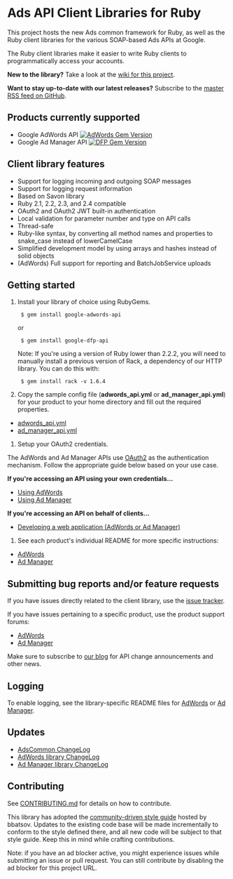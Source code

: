# Ads API Client Libraries for Ruby

This project hosts the new Ads common framework for Ruby, as well as the Ruby
client libraries for the various SOAP-based Ads APIs at Google.

The Ruby client libraries make it easier to write Ruby clients to
programmatically access your accounts.

**New to the library?** Take a look at the [wiki for this project](https://github.com/googleads/google-api-ads-ruby/wiki).

**Want to stay up-to-date with our latest releases?** Subscribe to the
[master RSS feed on GitHub](https://github.com/googleads/google-api-ads-ruby/commits/master.atom).

## Products currently supported

 - Google AdWords API [![AdWords Gem Version](https://badge.fury.io/rb/google-adwords-api.svg)](https://badge.fury.io/rb/google-adwords-api)
 - Google Ad Manager API [![DFP Gem Version](https://badge.fury.io/rb/google-dfp-api.svg)](https://badge.fury.io/rb/google-dfp-api)

## Client library features

 - Support for logging incoming and outgoing SOAP messages
 - Support for logging request information
 - Based on Savon library
 - Ruby 2.1, 2.2, 2.3, and 2.4 compatible
 - OAuth2 and OAuth2 JWT built-in authentication
 - Local validation for parameter number and type on API calls
 - Thread-safe
 - Ruby-like syntax, by converting all method names and properties to
   snake\_case instead of lowerCamelCase
 - Simplified development model by using arrays and hashes instead of solid
   objects
 - (AdWords) Full support for reporting and BatchJobService uploads

## Getting started

1. Install your library of choice using RubyGems.

        $ gem install google-adwords-api

   or

        $ gem install google-dfp-api

   Note: If you're using a version of Ruby lower than 2.2.2, you will need to
   manually install a previous version of Rack, a dependency of our HTTP
   library. You can do this with:

        $ gem install rack -v 1.6.4

1. Copy the sample config file (**adwords_api.yml** or **ad_manager_api.yml**)
for your product to your home directory and fill out the required properties.

  * [adwords_api.yml](https://github.com/googleads/google-api-ads-ruby/blob/master/adwords_api/adwords_api.yml)
  * [ad_manager_api.yml](https://github.com/googleads/google-api-ads-ruby/blob/master/ad_manager_api/ad_manager_api.yml)

1. Setup your OAuth2 credentials.

  The AdWords and Ad Manager APIs use [OAuth2](http://oauth.net/2/) as the
authentication mechanism. Follow the appropriate guide below based on your use
case.

  **If you're accessing an API using your own credentials...**

  * [Using AdWords](https://github.com/googleads/google-api-ads-ruby/wiki/API-access-using-own-credentials-(installed-application-flow))
  * [Using Ad Manager](https://github.com/googleads/google-api-ads-ruby/wiki/API-access-using-own-credentials-(server-to-server-flow))

  **If you're accessing an API on behalf of clients...**

  * [Developing a web application (AdWords or Ad Manager)](https://github.com/googleads/google-api-ads-ruby/wiki/API-access-on-behalf-of-your-clients-(web-flow))

1. See each product's individual README for more specific instructions:

  * [AdWords](https://github.com/googleads/google-api-ads-ruby/blob/master/adwords_api/README.md)
  * [Ad Manager](https://github.com/googleads/google-api-ads-ruby/blob/master/ad_manager_api/README.md)

## Submitting bug reports and/or feature requests

If you have issues directly related to the client library, use the [issue tracker](https://github.com/googleads/google-api-ads-ruby/issues).

If you have issues pertaining to a specific product, use the product support forums:

* [AdWords](https://groups.google.com/forum/#!forum/adwords-api)
* [Ad Manager](https://groups.google.com/forum/#!forum/google-doubleclick-for-publishers-api)

Make sure to subscribe to [our blog](https://googleadsdeveloper.blogspot.com) for API change announcements and other news.

## Logging

 To enable logging, see the library-specific README files for [AdWords](https://github.com/googleads/google-api-ads-ruby/blob/master/adwords_api/README.md#23---logging)
 or [Ad Manager](https://github.com/googleads/google-api-ads-ruby/blob/master/ad_manager_api/README.md#how-do-i-enable-logging).

## Updates

 - [AdsCommon ChangeLog](https://github.com/googleads/google-api-ads-ruby/blob/master/ads_common/ChangeLog)
 - [AdWords library ChangeLog](https://github.com/googleads/google-api-ads-ruby/blob/master/adwords_api/ChangeLog)
 - [Ad Manager library ChangeLog](https://github.com/googleads/google-api-ads-ruby/blob/master/ad_manager_api/ChangeLog)

## Contributing

See [CONTRIBUTING.md](https://github.com/googleads/google-api-ads-ruby/blob/master/CONTRIBUTING.md)
for details on how to contribute.

This library has adopted the [community-driven style guide](https://github.com/bbatsov/ruby-style-guide)
hosted by bbatsov. Updates to the existing code base will be made incrementally
to conform to the style defined there, and all new code will be subject to that
style guide. Keep this in mind while crafting contributions.

Note: if you have an ad blocker active, you might experience issues while
submitting an issue or pull request. You can still contribute by disabling the
ad blocker for this project URL.
